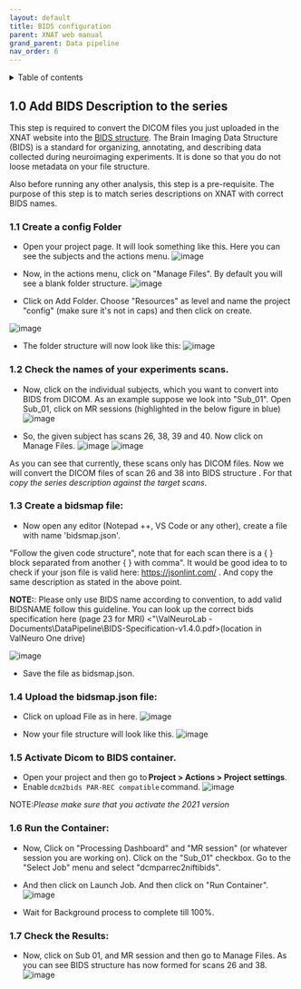 ```yaml
---
layout: default
title: BIDS configuration
parent: XNAT web manual
grand_parent: Data pipeline
nav_order: 6
---
```

<details markdown="block">
  <summary>
    Table of contents
  </summary>
  {: .text-delta }
1. TOC
{:toc}
</details>


## 1.0 Add BIDS Description to the series
This step is required to convert the DICOM files you just uploaded in the XNAT website into the [BIDS structure](https://bids.neuroimaging.io/). 
The Brain Imaging Data Structure (BIDS) is a standard for organizing, annotating, and describing data collected during neuroimaging experiments. 
It is done so that you do not loose metadata on your file structure. 

Also before running any other analysis, this step is a pre-requisite. 
The purpose of this step is to match series descriptions on XNAT with correct BIDS names.  

### 1.1 Create a config Folder
- Open your project page. It will look something like this. Here you can see the subjects and the actions menu.
![image](https://user-images.githubusercontent.com/40626584/200135858-5afc97b1-cee7-40b4-ba40-abddde22fad6.png)

- Now, in the actions menu, click on "Manage Files". By default you will see a blank folder structure. 
![image](https://user-images.githubusercontent.com/40626584/200135954-e42d46dd-633f-4436-a69d-00f8327b0d64.png)


- Click on Add Folder. Choose "Resources" as level and name the project "config" (make sure it's not in caps) and then click on create.  

![image](https://user-images.githubusercontent.com/40626584/200136018-163a29ad-4ff1-49f0-844f-87360248b922.png)

- The folder structure will now look like this: 
![image](https://user-images.githubusercontent.com/40626584/200136485-4d62b06f-cd28-42cb-985d-cb91eb58c7b0.png)

### 1.2 Check the names of your experiments scans.

- Now, click on the individual subjects, which you want to convert into BIDS from DICOM. As an example suppose we look into "Sub_01". Open Sub_01, click on MR sessions (highlighted in the below figure in blue)
![image](https://user-images.githubusercontent.com/40626584/200136090-a754ab05-92a9-4cf6-af21-6131ca19fe90.png)


- So, the given subject has scans 26, 38, 39 and 40. Now click on Manage Files. 
![image](https://user-images.githubusercontent.com/40626584/214589657-280880f7-f69c-4dbf-8a38-71f0a89a8ef1.png)
![image](https://user-images.githubusercontent.com/40626584/214584242-53647dc0-62e5-4547-aa0d-5f59d78da08f.png)



As you can see that currently, these scans only has DICOM files. Now we will convert the DICOM files of scan 26 and 38 into BIDS structure . For that *copy the series description against the target scans*.

### 1.3 Create a bidsmap file: 
- Now open any editor (Notepad ++, VS Code or any other), create a file with name 'bidsmap.json'.

"Follow the given code structure", note that for each scan there is a { } block separated from another { } with comma". It would be good idea to to check if your json file is valid here: https://jsonlint.com/ . And copy the same description as stated in the above point.

**NOTE:**: Please only use BIDS name according to convention, to add valid BIDSNAME follow this guideline. You can look up the correct bids specification here (page 23 for MRI) <"\ValNeuroLab - Documents\DataPipeline\BIDS-Specification-v1.4.0.pdf>(location in ValNeuro One drive)

![image](https://user-images.githubusercontent.com/40626584/214589024-2f1e1286-50de-4ec6-a07d-7b4513b7808e.png)

- Save the file as bidsmap.json.

### 1.4 Upload the bidsmap.json file:
- Click on upload File as in here. 
![image](https://user-images.githubusercontent.com/40626584/200136197-a7cd76a3-31d2-4140-99a5-c6d3ec39277f.png)

- Now your file structure will look like this.
![image](https://user-images.githubusercontent.com/40626584/200136226-ef10e75c-35c2-46d8-acd2-1e280e1bebf6.png)

### 1.5 Activate Dicom to BIDS container.
- Open your project and then go to **Project > Actions > Project settings**.
- Enable ``dcm2bids PAR-REC compatible`` command.
![image](https://user-images.githubusercontent.com/40626584/214590327-64ed85fa-cb87-4408-a8fb-e417f3af6df4.png)

NOTE:*Please make sure that you activate the 2021 version*

### 1.6 Run the Container:
- Now, Click on "Processing Dashboard" and "MR session" (or whatever session you are working on). Click on the "Sub_01" checkbox. Go to the "Select Job" menu and select "dcmparrec2niftibids". 
- And then click on Launch Job. And then click on "Run Container". 
![image](https://user-images.githubusercontent.com/40626584/200136394-26aa1071-d781-4a1d-849f-6318dc831517.png)

- Wait for Background process to complete till 100%. 
 
### 1.7 Check the Results: 
- Now, click on Sub 01, and MR session and then go to Manage Files. As you can see BIDS structure has now formed for scans 26 and 38. 
 ![image](https://user-images.githubusercontent.com/40626584/214585147-9b0b4da6-5986-4842-8f5d-c3d3d13f8ab9.png)






